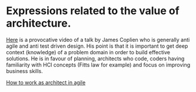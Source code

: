 # Expressions related to the value of architecture.

[Here](https://www.youtube.com/watch?v=gPP7Bleg214) is a provocative video of a talk by James Coplien who is generally anti agile and anti test driven design.  His point is that it is important to get deep context (knowledge) of a problem domain in order to build effective solutions.  He is in favour of planning, architects who code, coders having familiarity with HCI concepts (Fitts law for example) and focus on improving business skills.

[How to work as architect in agile](https://www.infoq.com/articles/architect-agile-manifesto/)
